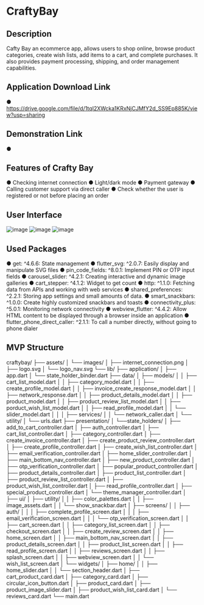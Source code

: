 # CraftyBay

## Description
Cafty Bay an ecommerce app, allows users to shop online, browse product categories, create wish lists, add items to a cart, and complete purchases. It also provides payment processing, shipping, and order management capabilities.

## Application Download Link
● https://drive.google.com/file/d/1tqI2XWcka1KRxNjCJMfY2d_SS9Ep885K/view?usp=sharing

## Demonstration Link
● 

## Features of Crafty Bay
● Checking internet connection 
● Light/dark mode 
● Payment gateway 
● Calling customer support via direct caller
● Check whether the user is registered or not before placing an order

## User Interface
![image](https://github.com/BIPLOB-SHIL/Ostad_Flutter_Batch_03-Assignment16/assets/112534902/cc071286-74a4-46c0-98a3-036daa38c349)
![image](https://github.com/BIPLOB-SHIL/Ostad_Flutter_Batch_03-Assignment16/assets/112534902/304c3063-dd29-4a66-b191-60cef5aa0dc1)
![image](https://github.com/BIPLOB-SHIL/Ostad_Flutter_Batch_03-Assignment16/assets/112534902/afddaf63-a702-414b-8e4c-af7f5255b9c7)

## Used Packages
● get: ^4.6.6: State management
● flutter_svg: ^2.0.7: Easily display and manipulate SVG files
● pin_code_fields: ^8.0.1: Implement PIN or OTP input fields
● carousel_slider: ^4.2.1: Creating interactive and dynamic image galleries
● cart_stepper: ^4.1.2: Widget to get count
● http: ^1.1.0: Fetching data from APIs and working with web services
● shared_preferences: ^2.2.1: Storing app settings and small amounts of data.
● smart_snackbars: ^1.0.0: Create highly customized snackbars and toasts 
● connectivity_plus: ^5.0.1: Monitoring network connectivity
● webview_flutter: ^4.4.2: Allow HTML content to be displayed through a browser inside an application 
● flutter_phone_direct_caller: ^2.1.1: To call a number directly, without going to phone dialer

## MVP Structure
craftybay/
├── assets/
│   └── images/
│       ├── internet_connection.png
│       ├── logo.svg
│       └── logo_nav.svg
└── lib/
    ├── application/
    │   ├── app.dart
    │   └── state_holder_binder.dart
    ├── data/
    │   ├── models/
    │   │   ├── cart_list_model.dart
    │   │   ├── category_model.dart
    │   │   ├── create_profile_model.dart
    │   │   ├── invoice_create_response_model.dart
    │   │   ├── network_response.dart
    │   │   ├── product_details_model.dart
    │   │   ├── product_model.dart
    │   │   ├── product_review_list_model.dart
    │   │   ├── porduct_wish_list_model.dart
    │   │   ├── read_profile_model.dart
    │   │   └── slider_model.dart
    │   │ 
    │   ├── services/
    │   │   └── network_caller.dart
    │   └── utility/
    │       └── urls.dart
    ├── presentation/
    │   └──state_holders/
    │       ├── add_to_cart_controller.dart
    │       ├── auth_controller.dart
    │       ├── cart_list_controller.dart
    │       ├── category_controller.dart
    │       ├── create_invoice_controller.dart
    │       ├── create_product_review_controller.dart
    │       ├── create_profile_controller.dart
    │       ├── create_wish_list_controller.dart
    │       ├── email_verification_controller.dart
    │       ├── home_slider_controller.dart
    │       ├── main_bottom_nav_controller.dart
    │       ├── new_product_controller.dart
    │       ├── otp_verification_controller.dart
    │       ├── popular_product_controller.dart
    │       ├── product_details_controller.dart
    │       ├── product_list_controller.dart
    │       ├── product_review_list_controller.dart
    │       ├── product_wish_list_controller.dart
    │       ├── read_profile_controller.dart
    │       ├── special_product_controller.dart
    │       └── theme_manager_controller.dart
    │      
    ├── ui/
    │    ├── utility/
    │    │   ├── color_palettes.dart
    │    │   ├── image_assets.dart
    │    │   └── show_snackbar.dart 
    │    ├── screens/
    │    │   ├── auth/
    │    │   │   ├── complete_profile_screen.dart
    │    │   │   ├── email_verification_screen.dart
    │    │   │   └── otp_verification_screen.dart
    │    │   ├── cart_screen.dart
    │    │   ├── category_list_screen.dart
    │    │   ├── checkout_screen.dart
    │    │   ├── create_review_screen.dart
    │    │   ├── home_screen.dart
    │    │   ├── main_bottom_nav_screen.dart
    │    │   ├── product_details_screen.dart
    │    │   ├── product_list_screen.dart
    │    │   ├── read_profile_screen.dart
    │    │   ├── reviews_screen.dart
    │    │   ├── splash_screen.dart
    │    │   ├── webview_screen.dart
    │    │   └── wish_list_screen.dart
    │    └── widgets/
    │         ├── home/
    │         │   ├── home_slider.dart
    │         │   └── section_header.dart
    │         ├── cart_product_card.dart
    │         ├── category_card.dart
    │         ├── circular_icon_button.dart
    │         ├── product_card.dart
    │         ├── product_image_slider.dart
    │         ├── product_wish_list_card.dart
    │         └── reviews_card.dart
    └── main.dart







